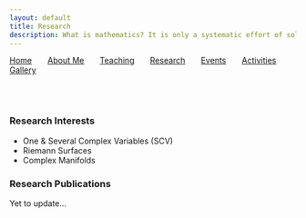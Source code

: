 ```yaml
---
layout: default
title: Research
description: What is mathematics? It is only a systematic effort of solving puzzles posed by nature. — Shakuntala Devi
---
```


<p allign="center"> <a href="index">Home</a> &nbsp; &nbsp; &nbsp; <a href="about">About Me</a>  &nbsp; &nbsp; &nbsp;   <a href="teaching">Teaching</a> &nbsp; &nbsp; &nbsp; <a href="research">Research</a> &nbsp; &nbsp; &nbsp;  <a href="event">Events</a> &nbsp; &nbsp; &nbsp; <a href="activities">Activities</a> &nbsp; &nbsp; &nbsp; <a href="gallery">Gallery</a>   </p>


<br/><br/> 

### Research Interests
- One & Several Complex Variables (SCV)
- Riemann Surfaces
- Complex Manifolds

### Research Publications
Yet to update...
